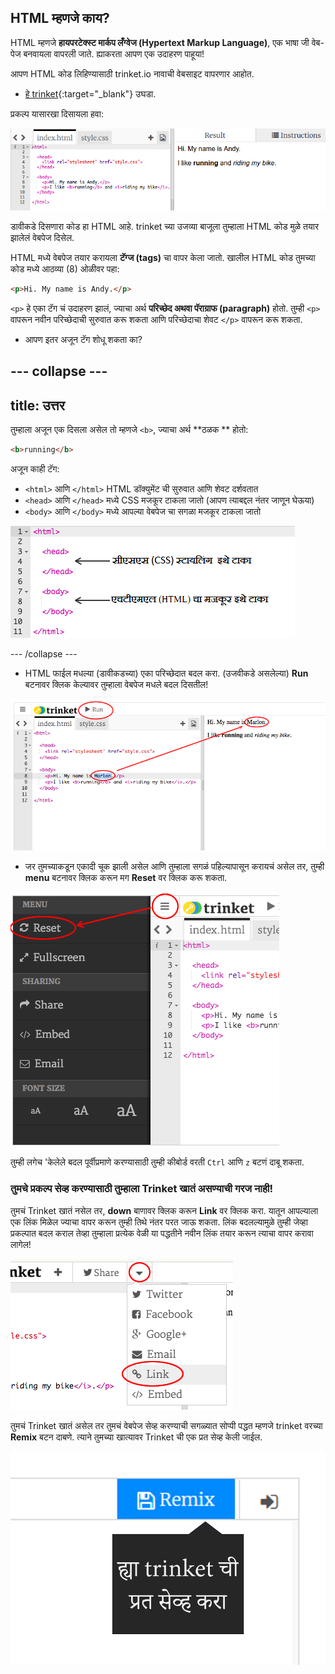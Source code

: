 ## HTML म्हणजे काय?

HTML म्हणजे **हायपरटेक्स्ट मार्कप लँग्वेज (Hypertext Markup Language)**, एक भाषा जी वेब-पेज बनवायला वापरली जाते. ह्याकरता आपण एक उदाहरण पाहूया!

आपण HTML कोड लिहिण्यासाठी trinket.io नावाची वेबसाइट वापरणार आहोत.

+ [ हे trinket](http://jumpto.cc/web-intro){:target="_blank"} उघडा.

प्रकल्प यासारखा दिसायला हवा:

![screenshot](images/birthday-starter.png)

डावीकडे दिसणारा कोड हा HTML आहे. trinket च्या उजव्या बाजूला तुम्हाला HTML कोड मुळे तयार झालेलं वेबपेज दिसेल.

HTML मध्ये वेबपेज तयार करायला **टॅग्ज (tags)** चा वापर केला जातो. खालील HTML कोड तुमच्या कोड मध्ये आठव्या (8) ओळीवर पहा:

```html
<p>Hi. My name is Andy.</p>
```

`<p>` हे एका टॅग चं उदाहरण झालं, ज्याचा अर्थ **परिच्छेद अथवा पॅराग्राफ (paragraph)** होतो. तुम्ही `<p>` वापरून नवीन परिच्छेदाची सुरुवात करू शकता आणि परिच्छेदाचा शेवट `</p>` वापरून करू शकता.

+ आपण इतर अजून टॅग शोधू शकता का?

## \--- collapse \---

## title: उत्तर

तुम्हाला अजून एक दिसला असेल तो म्हणजे `<b>`, ज्याचा अर्थ **ठळक ** होतो:

```html
<b>running</b>
```

अजून काही टॅग:

+ `<html>` आणि `</html>` HTML डॉक्युमेंट ची सुरुवात आणि शेवट दर्शवतात
+ `<head>` आणि `</head>` मध्ये CSS मजकूर टाकला जातो (आपण त्याबद्दल नंतर जाणून घेऊया)
+ `<body>` आणि `</body>` मध्ये आपल्या वेबपेज चा सगळा मजकूर टाकला जातो

![screenshot](images/birthday-head-body.png)

\--- /collapse \---

+ HTML फाईल मधल्या (डावीकडच्या) एका परिच्छेदात बदल करा. (उजवीकडे असलेल्या) **Run** बटनावर क्लिक केल्यावर तुम्हाला वेबपेज मधले बदल दिसतील!

![screenshot](images/birthday-edit-html.png)

+ जर तुमच्याकडून एकादी चूक झाली असेल आणि तुम्हाला सगळं पहिल्यापासून करायचं असेल तर, तुम्ही **menu** बटनावर क्लिक करून मग **Reset** वर क्लिक करू शकता.

![screenshot](images/birthday-reset.png)

तुम्ही लगेच 'केलेले बदल पूर्वीप्रमाणे करण्यासाठी तुम्ही कीबोर्ड वरती `Ctrl` आणि `z` बटणं दाबू शकता.

### तुमचे प्रकल्प सेव्ह करण्यासाठी तुम्हाला Trinket खातं असण्याची गरज नाही!

तुमचं Trinket खातं नसेल तर, **down** बाणावर क्लिक करून **Link** वर क्लिक करा. यातून आपल्याला एक लिंक मिळेल ज्याचा वापर करून तुम्ही तिथे नंतर परत जाऊ शकता. लिंक बदलल्यामुळे तुम्ही जेव्हा प्रकल्पात बदल कराल तेव्हा तुम्हाला प्रत्येक वेळी या पद्धतीने नवीन लिंक तयार करून त्याचा वापर करावा लागेल!

![screenshot](images/birthday-link.png)

तुमचं Trinket खातं असेल तर तुमचं वेबपेज सेव्ह करण्याची सगळ्यात सोप्पी पद्धत म्हणजे trinket वरच्या **Remix** बटन दाबणे. त्याने तुमच्या खात्यावर Trinket ची एक प्रत सेव्ह केली जाईल.

![screenshot](images/birthday-remix.png)